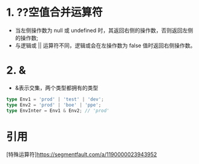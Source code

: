 # 1. ??空值合并运算符
* 当左侧操作数为 null 或 undefined 时，其返回右侧的操作数，否则返回左侧的操作数;
* 与逻辑或 || 运算符不同，逻辑或会在左操作数为 false 值时返回右侧操作数。

# 2. &
* &表示交集，两个类型都拥有的类型
```ts
type Env1 = 'prod' | 'test' | 'dev';
type Env2 = 'prod' | 'boe' | 'ppe';
type EnvInter = Env1 & Env2; // 'prod'

```





# 引用
[特殊运算符]https://segmentfault.com/a/1190000023943952

